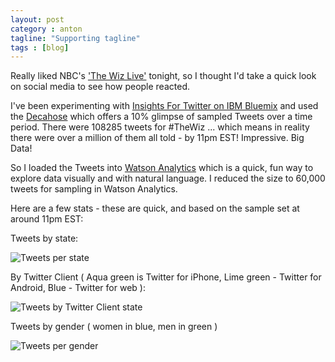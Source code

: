 ```yaml
---
layout: post
category : anton
tagline: "Supporting tagline"
tags : [blog]
---
```


Really liked NBC's ['The Wiz Live'](http://www.nbc.com/the-wiz-live) tonight, so I thought I'd take a quick look on social media to see how people reacted. 

I've been experimenting with [Insights For Twitter on IBM Bluemix](https://www.ng.bluemix.net/docs/#services/Twitter/index.html) and used the [Decahose](https://gnip.com/sources/twitter/) which offers a 10% glimpse of sampled Tweets over a time period. There were 108285 tweets for #TheWiz ... which means in reality there were over a million of them all told - by 11pm EST! Impressive. Big Data!

So I loaded the Tweets into [Watson Analytics](http://www.ibm.com/analytics/watson-analytics/) which is a quick, fun way to explore data visually and with natural language. I reduced the size to 60,000 tweets for sampling in Watson Analytics. 

Here are a few stats - these are quick, and based on the sample set at around 11pm EST:

Tweets by state:

![Tweets per state](http://www.hickory.ca/images/wiz/state.png "Tweets per state")

By Twitter Client ( Aqua green is Twitter for iPhone, Lime green - Twitter for Android, Blue - Twitter for web ):

![Tweets by Twitter Client state](http://www.hickory.ca/images/wiz/client.png "Tweets per client")

Tweets by gender ( women in blue, men in green )

![Tweets per gender](http://www.hickory.ca/images/wiz/gender.png "Tweets by gender")







